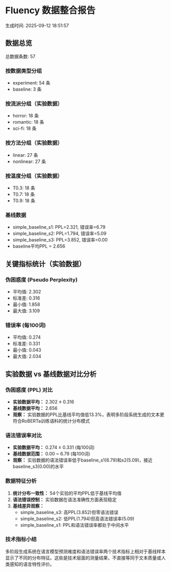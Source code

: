 # Fluency 数据整合报告
生成时间: 2025-09-12 18:51:57

## 数据总览
总数据条数: 57

### 按数据类型分组
- experiment: 54 条
- baseline: 3 条

### 按流派分组（实验数据）
- horror: 18 条
- romantic: 18 条
- sci-fi: 18 条

### 按方法分组（实验数据）
- linear: 27 条
- nonlinear: 27 条

### 按温度分组（实验数据）
- T0.3: 18 条
- T0.7: 18 条
- T0.9: 18 条

### 基线数据
- simple_baseline_s1: PPL=2.321, 错误率=6.79
- simple_baseline_s2: PPL=1.794, 错误率=5.09
- simple_baseline_s3: PPL=3.852, 错误率=0.00
- baseline平均PPL = 2.656

## 关键指标统计（实验数据）
### 伪困惑度 (Pseudo Perplexity)
- 平均值: 2.302
- 标准差: 0.316
- 最小值: 1.858
- 最大值: 3.109

### 错误率 (每100词)
- 平均值: 0.274
- 标准差: 0.331
- 最小值: 0.043
- 最大值: 2.034

## 实验数据 vs 基线数据对比分析

### 伪困惑度 (PPL) 对比
- **实验数据平均：** 2.302 ± 0.316
- **基线数据平均：** 2.656
- **观察：** 实验数据的PPL比基线平均值低13.3%，表明多阶段系统生成的文本更符合RoBERTa训练语料的统计分布模式

### 语法错误率对比
- **实验数据平均：** 0.274 ± 0.331 (每100词)
- **基线数据范围：** 0.00 ~ 6.79 (每100词)  
- **观察：** 实验数据的语法错误率低于baseline_s1(6.79)和s2(5.09)，接近baseline_s3(0.00)的水平

### 数据特征分析
1. **统计分布一致性：** 54个实验的平均PPL低于基线平均值
2. **语法错误控制：** 实验数据在语法准确性方面表现稳定
3. **基线差异观察：**
   - simple_baseline_s3: 高PPL(3.852)但零语法错误
   - simple_baseline_s2: 低PPL(1.794)但高语法错误率(5.09)  
   - simple_baseline_s1: PPL和语法错误率都处于中间水平

### 技术指标小结
多阶段生成系统在语言模型预测难度和语法错误率两个技术指标上相对于基线样本显示了不同的分布特征。这些是技术层面的测量结果，不直接等同于文本质量或人类感知的语言特性评价。
